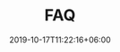 ---
title: "FAQ"
date: 2019-10-17T11:22:16+06:00
draft: false
description : "this is a meta description"
---